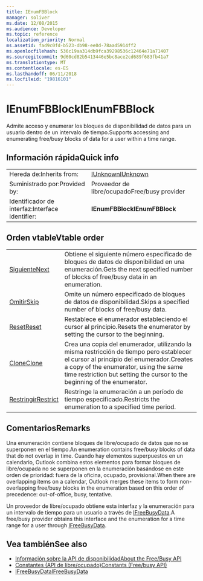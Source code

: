 ```yaml
---
title: IEnumFBBlock
manager: soliver
ms.date: 12/08/2015
ms.audience: Developer
ms.topic: reference
localization_priority: Normal
ms.assetid: fad9c0fd-b523-db98-ee0d-78aad5914ff2
ms.openlocfilehash: 536c19aa314db9fca39298536c12464e71a71407
ms.sourcegitcommit: 9d60cd82b5413446e5bc8ace2cd689f683fb41a7
ms.translationtype: MT
ms.contentlocale: es-ES
ms.lasthandoff: 06/11/2018
ms.locfileid: "19816101"
---
```

# <a name="ienumfbblock"></a><span data-ttu-id="ca742-102">IEnumFBBlock</span><span class="sxs-lookup"><span data-stu-id="ca742-102">IEnumFBBlock</span></span>

<span data-ttu-id="ca742-103">Admite acceso y enumerar los bloques de disponibilidad de datos para un usuario dentro de un intervalo de tiempo.</span><span class="sxs-lookup"><span data-stu-id="ca742-103">Supports accessing and enumerating free/busy blocks of data for a user within a time range.</span></span>
  
## <a name="quick-info"></a><span data-ttu-id="ca742-104">Información rápida</span><span class="sxs-lookup"><span data-stu-id="ca742-104">Quick info</span></span>

|||
|:-----|:-----|
|<span data-ttu-id="ca742-105">Hereda de:</span><span class="sxs-lookup"><span data-stu-id="ca742-105">Inherits from:</span></span>  <br/> |[<span data-ttu-id="ca742-106">IUnknown</span><span class="sxs-lookup"><span data-stu-id="ca742-106">IUnknown</span></span>](http://msdn.microsoft.com/library/33f1d79a-33fc-4ce5-a372-e08bda378332%28Office.15%29.aspx) <br/> |
|<span data-ttu-id="ca742-107">Suministrado por:</span><span class="sxs-lookup"><span data-stu-id="ca742-107">Provided by:</span></span>  <br/> |<span data-ttu-id="ca742-108">Proveedor de libre/ocupado</span><span class="sxs-lookup"><span data-stu-id="ca742-108">Free/busy provider</span></span>  <br/> |
|<span data-ttu-id="ca742-109">Identificador de interfaz:</span><span class="sxs-lookup"><span data-stu-id="ca742-109">Interface identifier:</span></span>  <br/> |<span data-ttu-id="ca742-110">**IEnumFBBlock**</span><span class="sxs-lookup"><span data-stu-id="ca742-110">**IEnumFBBlock**</span></span> <br/> |
   
## <a name="vtable-order"></a><span data-ttu-id="ca742-111">Orden vtable</span><span class="sxs-lookup"><span data-stu-id="ca742-111">Vtable order</span></span>

|||
|:-----|:-----|
|[<span data-ttu-id="ca742-112">Siguiente</span><span class="sxs-lookup"><span data-stu-id="ca742-112">Next</span></span>](ienumfbblock-next.md) <br/> |<span data-ttu-id="ca742-113">Obtiene el siguiente número especificado de bloques de datos de disponibilidad en una enumeración.</span><span class="sxs-lookup"><span data-stu-id="ca742-113">Gets the next specified number of blocks of free/busy data in an enumeration.</span></span>  <br/> |
|[<span data-ttu-id="ca742-114">Omitir</span><span class="sxs-lookup"><span data-stu-id="ca742-114">Skip</span></span>](ienumfbblock-skip.md) <br/> |<span data-ttu-id="ca742-115">Omite un número especificado de bloques de datos de disponibilidad.</span><span class="sxs-lookup"><span data-stu-id="ca742-115">Skips a specified number of blocks of free/busy data.</span></span>  <br/> |
|[<span data-ttu-id="ca742-116">Reset</span><span class="sxs-lookup"><span data-stu-id="ca742-116">Reset</span></span>](ienumfbblock-reset.md) <br/> |<span data-ttu-id="ca742-117">Restablece el enumerador estableciendo el cursor al principio.</span><span class="sxs-lookup"><span data-stu-id="ca742-117">Resets the enumerator by setting the cursor to the beginning.</span></span>  <br/> |
|[<span data-ttu-id="ca742-118">Clone</span><span class="sxs-lookup"><span data-stu-id="ca742-118">Clone</span></span>](ienumfbblock-clone.md) <br/> |<span data-ttu-id="ca742-119">Crea una copia del enumerador, utilizando la misma restricción de tiempo pero establecer el cursor al principio del enumerador.</span><span class="sxs-lookup"><span data-stu-id="ca742-119">Creates a copy of the enumerator, using the same time restriction but setting the cursor to the beginning of the enumerator.</span></span>  <br/> |
|[<span data-ttu-id="ca742-120">Restringir</span><span class="sxs-lookup"><span data-stu-id="ca742-120">Restrict</span></span>](ienumfbblock-restrict.md) <br/> |<span data-ttu-id="ca742-121">Restringe la enumeración a un período de tiempo especificado.</span><span class="sxs-lookup"><span data-stu-id="ca742-121">Restricts the enumeration to a specified time period.</span></span>  <br/> |
   
## <a name="remarks"></a><span data-ttu-id="ca742-122">Comentarios</span><span class="sxs-lookup"><span data-stu-id="ca742-122">Remarks</span></span>

<span data-ttu-id="ca742-123">Una enumeración contiene bloques de libre/ocupado de datos que no se superponen en el tiempo.</span><span class="sxs-lookup"><span data-stu-id="ca742-123">An enumeration contains free/busy blocks of data that do not overlap in time.</span></span> <span data-ttu-id="ca742-124">Cuando hay elementos superpuestos en un calendario, Outlook combina estos elementos para formar bloques de libre/ocupada no se superponen en la enumeración basándose en este orden de prioridad: fuera de la oficina, ocupado, provisional.</span><span class="sxs-lookup"><span data-stu-id="ca742-124">When there are overlapping items on a calendar, Outlook merges these items to form non-overlapping free/busy blocks in the enumeration based on this order of precedence: out-of-office, busy, tentative.</span></span>
  
<span data-ttu-id="ca742-125">Un proveedor de libre/ocupado obtiene esta interfaz y la enumeración para un intervalo de tiempo para un usuario a través de [IFreeBusyData](ifreebusydata.md).</span><span class="sxs-lookup"><span data-stu-id="ca742-125">A free/busy provider obtains this interface and the enumeration for a time range for a user through [IFreeBusyData](ifreebusydata.md).</span></span>
  
## <a name="see-also"></a><span data-ttu-id="ca742-126">Vea también</span><span class="sxs-lookup"><span data-stu-id="ca742-126">See also</span></span>

- [<span data-ttu-id="ca742-127">Información sobre la API de disponibilidad</span><span class="sxs-lookup"><span data-stu-id="ca742-127">About the Free/Busy API</span></span>](about-the-free-busy-api.md)  
- [<span data-ttu-id="ca742-128">Constantes (API de libre/ocupado)</span><span class="sxs-lookup"><span data-stu-id="ca742-128">Constants (Free/busy API)</span></span>](constants-free-busy-api.md)  
- [<span data-ttu-id="ca742-129">IFreeBusyData</span><span class="sxs-lookup"><span data-stu-id="ca742-129">IFreeBusyData</span></span>](ifreebusydata.md)

